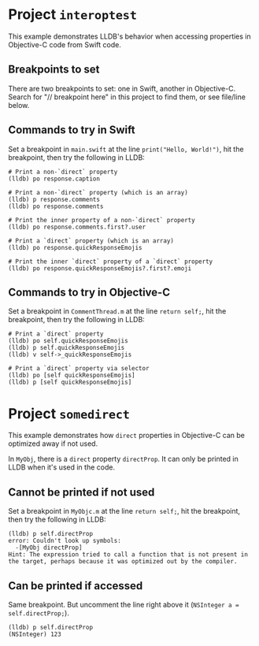 # Project `interoptest`

This example demonstrates LLDB's behavior when accessing properties in Objective-C code from Swift code.


## Breakpoints to set

There are two breakpoints to set: one in Swift, another in Objective-C. Search for "// breakpoint here" in this project to find them, or see file/line below.


## Commands to try in Swift

Set a breakpoint in `main.swift` at the line `print("Hello, World!")`, hit the breakpoint, then try the following in LLDB:

```
# Print a non-`direct` property
(lldb) po response.caption

# Print a non-`direct` property (which is an array)
(lldb) p response.comments
(lldb) po response.comments

# Print the inner property of a non-`direct` property
(lldb) po response.comments.first?.user

# Print a `direct` property (which is an array)
(lldb) po response.quickResponseEmojis

# Print the inner `direct` property of a `direct` property
(lldb) po response.quickResponseEmojis?.first?.emoji
```


## Commands to try in Objective-C

Set a breakpoint in `CommentThread.m` at the line `return self;`, hit the breakpoint, then try the following in LLDB:

```
# Print a `direct` property
(lldb) po self.quickResponseEmojis
(lldb) p self.quickResponseEmojis
(lldb) v self->_quickResponseEmojis

# Print a `direct` property via selector
(lldb) po [self quickResponseEmojis]
(lldb) p [self quickResponseEmojis]
```



# Project `somedirect`

This example demonstrates how `direct` properties in Objective-C can be optimized away if not used.

In `MyObj`, there is a `direct` property `directProp`. It can only be printed in LLDB when it's used in the code.


## Cannot be printed if not used

Set a breakpoint in `MyObjc.m` at the line `return self;`, hit the breakpoint, then try the following in LLDB:

```
(lldb) p self.directProp
error: Couldn't look up symbols:
  -[MyObj directProp]
Hint: The expression tried to call a function that is not present in the target, perhaps because it was optimized out by the compiler.
```


## Can be printed if accessed

Same breakpoint. But uncomment the line right above it (`NSInteger a = self.directProp;`).

```
(lldb) p self.directProp
(NSInteger) 123
```
